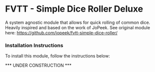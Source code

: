# FVTT - Simple Dice Roller Deluxe

A system agnostic module that allows for quick rolling of common dice.
Heavily inspired and based on the work of JoPeek.
See original module here: https://github.com/jopeek/fvtt-simple-dice-roller/

### Installation Instructions

To install this module, follow the instructions below:

*** UNDER CONSTRUCTION ***